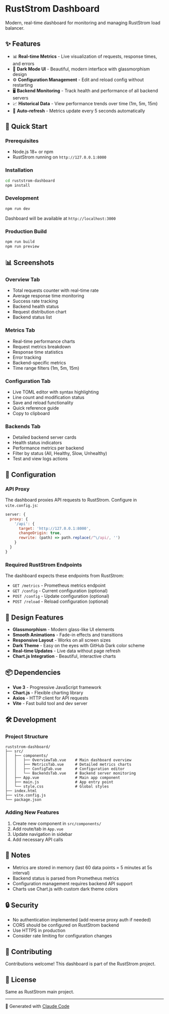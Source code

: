 # RustStrom Dashboard

Modern, real-time dashboard for monitoring and managing RustStrom load balancer.

## ✨ Features

- 📊 **Real-time Metrics** - Live visualization of requests, response times, and errors
- 🎨 **Dark Mode UI** - Beautiful, modern interface with glassmorphism design
- ⚙️ **Configuration Management** - Edit and reload config without restarting
- 🖥️ **Backend Monitoring** - Track health and performance of all backend servers
- 📈 **Historical Data** - View performance trends over time (1m, 5m, 15m)
- 🔄 **Auto-refresh** - Metrics update every 5 seconds automatically

## 🚀 Quick Start

### Prerequisites

- Node.js 18+ or npm
- RustStrom running on `http://127.0.0.1:8000`

### Installation

```bash
cd ruststrom-dashboard
npm install
```

### Development

```bash
npm run dev
```

Dashboard will be available at `http://localhost:3000`

### Production Build

```bash
npm run build
npm run preview
```

## 📊 Screenshots

### Overview Tab
- Total requests counter with real-time rate
- Average response time monitoring
- Success rate tracking
- Backend health status
- Request distribution chart
- Backend status list

### Metrics Tab
- Real-time performance charts
- Request metrics breakdown
- Response time statistics
- Error tracking
- Backend-specific metrics
- Time range filters (1m, 5m, 15m)

### Configuration Tab
- Live TOML editor with syntax highlighting
- Line count and modification status
- Save and reload functionality
- Quick reference guide
- Copy to clipboard

### Backends Tab
- Detailed backend server cards
- Health status indicators
- Performance metrics per backend
- Filter by status (All, Healthy, Slow, Unhealthy)
- Test and view logs actions

## 🔧 Configuration

### API Proxy

The dashboard proxies API requests to RustStrom. Configure in `vite.config.js`:

```javascript
server: {
  proxy: {
    '/api': {
      target: 'http://127.0.0.1:8000',
      changeOrigin: true,
      rewrite: (path) => path.replace(/^\/api/, '')
    }
  }
}
```

### Required RustStrom Endpoints

The dashboard expects these endpoints from RustStrom:

- `GET /metrics` - Prometheus metrics endpoint
- `GET /config` - Current configuration (optional)
- `POST /config` - Update configuration (optional)
- `POST /reload` - Reload configuration (optional)

## 🎨 Design Features

- **Glassmorphism** - Modern glass-like UI elements
- **Smooth Animations** - Fade-in effects and transitions
- **Responsive Layout** - Works on all screen sizes
- **Dark Theme** - Easy on the eyes with GitHub Dark color scheme
- **Real-time Updates** - Live data without page refresh
- **Chart.js Integration** - Beautiful, interactive charts

## 📦 Dependencies

- **Vue 3** - Progressive JavaScript framework
- **Chart.js** - Flexible charting library
- **Axios** - HTTP client for API requests
- **Vite** - Fast build tool and dev server

## 🛠️ Development

### Project Structure

```
ruststrom-dashboard/
├── src/
│   ├── components/
│   │   ├── OverviewTab.vue    # Main dashboard overview
│   │   ├── MetricsTab.vue     # Detailed metrics charts
│   │   ├── ConfigTab.vue      # Configuration editor
│   │   └── BackendsTab.vue    # Backend server monitoring
│   ├── App.vue                # Main app component
│   ├── main.js                # App entry point
│   └── style.css              # Global styles
├── index.html
├── vite.config.js
└── package.json
```

### Adding New Features

1. Create new component in `src/components/`
2. Add route/tab in `App.vue`
3. Update navigation in sidebar
4. Add necessary API calls

## 📝 Notes

- Metrics are stored in memory (last 60 data points = 5 minutes at 5s interval)
- Backend status is parsed from Prometheus metrics
- Configuration management requires backend API support
- Charts use Chart.js with custom dark theme colors

## 🔒 Security

- No authentication implemented (add reverse proxy auth if needed)
- CORS should be configured on RustStrom backend
- Use HTTPS in production
- Consider rate limiting for configuration changes

## 🤝 Contributing

Contributions welcome! This dashboard is part of the RustStrom project.

## 📄 License

Same as RustStrom main project.

---

🤖 Generated with [Claude Code](https://claude.com/claude-code)
